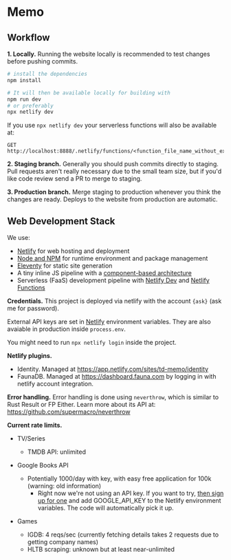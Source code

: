 # Memo

## Workflow

__1. Locally.__ Running the website locally is recommended to test changes before pushing commits.

```bash
# install the dependencies
npm install

# It will then be available locally for building with
npm run dev
# or preferably
npx netlify dev
```

If you use `npx netlify dev` your serverless functions will also be available at:

```
GET http://localhost:8888/.netlify/functions/<function_file_name_without_extension>
```
__2. Staging branch.__ Generally you should push commits directly to staging. Pull requests aren't really necessary
due to the small team size, but if you'd like code review send a PR to merge to staging.

__3. Production branch.__ Merge staging to production whenever you think the changes are ready. Deploys to
the website from production are automatic.

## Web Development Stack

We use:

+ [Netlify](https://www.netlify.com) for web hosting and deployment
+ [Node and NPM](https://nodejs.org) for runtime environment and package management
+ [Eleventy](https://11ty.io) for static site generation
+ A tiny inline JS pipeline with a [component-based architecture](https://medium.com/@dan.shapiro1210/understanding-component-based-architecture-3ff48ec0c238)
+ Serverless (FaaS) development pipeline with [Netlify Dev](https://www.netlify.com/products/dev) and [Netlify Functions](https://www.netlify.com/products/functions)

__Credentials.__
This project is deployed via netlify with the account `{ask}` (ask me for password).

External API keys are set in [Netlify](https://app.netlify.com/sites/td-memo/settings/deploys#environment)
environment variables. They are also avaiable in production inside
`process.env`.

You might need to run `npx netlify login` inside the project.

__Netlify plugins.__

+ Identity. Managed at https://app.netlify.com/sites/td-memo/identity
+ FaunaDB. Managed at https://dashboard.fauna.com by logging in with netlify account integration.

__Error handling.__
Error handling is done using `neverthrow`, which is similar to
Rust Result or FP Either. Learn more about its API at:
https://github.com/supermacro/neverthrow

__Current rate limits.__
- TV/Series
  - TMDB API: unlimited

- Google Books API
  - Potentially 1000/day with key, with easy free application for 100k (warning: old information)
      - Right now we're not using an API key. If you want to try, [then sign up for one](https://cloud.google.com/docs/authentication/api-keys?visit_id=637791358916015831-391700742&rd=1) and add GOOGLE_API_KEY to the Netlify environment variables. The code will automatically pick it up.

- Games
  - IGDB: 4 reqs/sec (currently fetching details takes 2 requests due to getting company names)
  - HLTB scraping: unknown but at least near-unlimited
